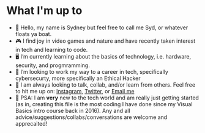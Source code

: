 # What I'm up to
- 👋 Hello, my name is Sydney but feel free to call me Syd, or whatever floats ya boat.
- :video_game:   I find joy in video games and nature and have recently taken interest in tech and learning to code. 
- :desktop_computer: I’m currently learning about the basics of technology, i.e. hardware, security, and progmramming. 
- :telescope: I’m looking to work my way to a career in tech, specifically cybersecurty, more specifically an Ethical Hacker
- :iphone: I am always looking to talk, collab, and/or learn from others. Feel free to hit me up on: [Instagram](https://www.instagram.com/syddbiggs/), [Twitter](https://twitter.com/Sydneykristine), or [Email me](sydbigg@gmail.com) 
- :mega: PSA: I am **very** new to the tech world and am really just getting started (as in, creating this file is the most coding I have done since my Visual Basics intro course back in 2016). Any and all advice/suggestions/collabs/conversations are welcome and apprecaited!

<!---
sydbigg/sydbigg is a ✨ special ✨ repository because its `README.md` (this file) appears on your GitHub profile.
You can click the Preview link to take a look at your changes.
--->
